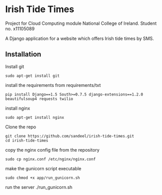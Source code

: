 Irish Tide Times
==================

Project for Cloud Computing module National College of Ireland. Student no. x11105089

A Django application for a website which offers Irish tide times by SMS.

Installation
------------

Install git

    sudo apt-get install git

install the requirements from requirements/txt

    pip install Django==1.5 South>=0.7.5 django-extensions==1.2.0 beautifulsoup4 requests twilio

install nginx

    sudo apt-get install nginx

Clone the repo

    git clone https://github.com/sandeel/irish-tide-times.git
    cd irish-tide-times

copy the nginx config file from the repository

    sudo cp nginx.conf /etc/nginx/nginx.conf

make the gunicorn script executable

    sudo chmod +x app/run_gunicorn.sh 

run the server
    ./run_gunicorn.sh
